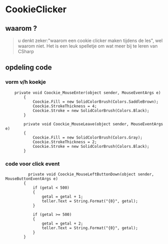 # CookieClicker

## waarom ?

> u denkt zeker:"waarom een cookie clicker maken tijdens de les",
> wel waarom niet. Het is een leuk spelletje om wat meer bij te leren van CSharp

## opdeling code 

### vorm v/h koekje
```
    private void Coockie_MouseEnter(object sender, MouseEventArgs e)
        {
            Coockie.Fill = new SolidColorBrush(Colors.SaddleBrown);
            Coockie.StrokeThickness = 4;
            Coockie.Stroke = new SolidColorBrush(Colors.Black);
        }

        private void Coockie_MouseLeave(object sender, MouseEventArgs e)
        {
            Coockie.Fill = new SolidColorBrush(Colors.Gray);
            Coockie.StrokeThickness = 2;
            Coockie.Stroke = new SolidColorBrush(Colors.Black);
        }

```

### code voor click event
```
          private void Coockie_MouseLeftButtonDown(object sender, MouseButtonEventArgs e)
        {
            if (getal < 500)
            {
                getal = getal + 1;
                teller.Text = String.Format("{0}", getal);
            }

            if (getal >= 500)
            {
                getal = getal + 2;
                teller.Text = String.Format("{0}", getal);
            }
        }
        
```
